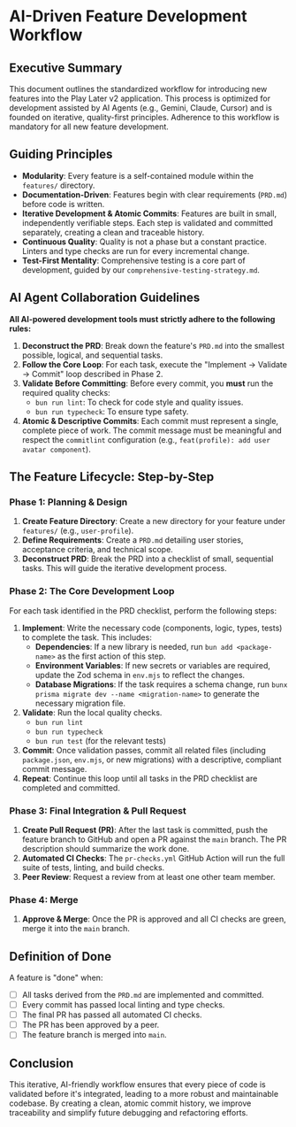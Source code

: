 # AI-Driven Feature Development Workflow

## Executive Summary

This document outlines the standardized workflow for introducing new features into the Play Later v2 application. This process is optimized for development assisted by AI Agents (e.g., Gemini, Claude, Cursor) and is founded on iterative, quality-first principles. Adherence to this workflow is mandatory for all new feature development.

## Guiding Principles

- **Modularity**: Every feature is a self-contained module within the `features/` directory.
- **Documentation-Driven**: Features begin with clear requirements (`PRD.md`) before code is written.
- **Iterative Development & Atomic Commits**: Features are built in small, independently verifiable steps. Each step is validated and committed separately, creating a clean and traceable history.
- **Continuous Quality**: Quality is not a phase but a constant practice. Linters and type checks are run for every incremental change.
- **Test-First Mentality**: Comprehensive testing is a core part of development, guided by our `comprehensive-testing-strategy.md`.

## AI Agent Collaboration Guidelines

**All AI-powered development tools must strictly adhere to the following rules:**

1.  **Deconstruct the PRD**: Break down the feature's `PRD.md` into the smallest possible, logical, and sequential tasks.
2.  **Follow the Core Loop**: For each task, execute the "Implement -> Validate -> Commit" loop described in Phase 2.
3.  **Validate Before Committing**: Before every commit, you **must** run the required quality checks:
    - `bun run lint`: To check for code style and quality issues.
    - `bun run typecheck`: To ensure type safety.
4.  **Atomic & Descriptive Commits**: Each commit must represent a single, complete piece of work. The commit message must be meaningful and respect the `commitlint` configuration (e.g., `feat(profile): add user avatar component`).

## The Feature Lifecycle: Step-by-Step

### Phase 1: Planning & Design

1.  **Create Feature Directory**: Create a new directory for your feature under `features/` (e.g., `user-profile`).
2.  **Define Requirements**: Create a `PRD.md` detailing user stories, acceptance criteria, and technical scope.
3.  **Deconstruct PRD**: Break the PRD into a checklist of small, sequential tasks. This will guide the iterative development process.

### Phase 2: The Core Development Loop

For each task identified in the PRD checklist, perform the following steps:

1.  **Implement**: Write the necessary code (components, logic, types, tests) to complete the task. This includes:
    - **Dependencies**: If a new library is needed, run `bun add <package-name>` as the first action of this step.
    - **Environment Variables**: If new secrets or variables are required, update the Zod schema in `env.mjs` to reflect the changes.
    - **Database Migrations**: If the task requires a schema change, run `bunx prisma migrate dev --name <migration-name>` to generate the necessary migration file.
2.  **Validate**: Run the local quality checks.
    - `bun run lint`
    - `bun run typecheck`
    - `bun run test` (for the relevant tests)
3.  **Commit**: Once validation passes, commit all related files (including `package.json`, `env.mjs`, or new migrations) with a descriptive, compliant commit message.
4.  **Repeat**: Continue this loop until all tasks in the PRD checklist are completed and committed.

### Phase 3: Final Integration & Pull Request

1.  **Create Pull Request (PR)**: After the last task is committed, push the feature branch to GitHub and open a PR against the `main` branch. The PR description should summarize the work done.
2.  **Automated CI Checks**: The `pr-checks.yml` GitHub Action will run the full suite of tests, linting, and build checks.
3.  **Peer Review**: Request a review from at least one other team member.

### Phase 4: Merge

1.  **Approve & Merge**: Once the PR is approved and all CI checks are green, merge it into the `main` branch.

## Definition of Done

A feature is "done" when:

- [ ] All tasks derived from the `PRD.md` are implemented and committed.
- [ ] Every commit has passed local linting and type checks.
- [ ] The final PR has passed all automated CI checks.
- [ ] The PR has been approved by a peer.
- [ ] The feature branch is merged into `main`.

## Conclusion

This iterative, AI-friendly workflow ensures that every piece of code is validated before it's integrated, leading to a more robust and maintainable codebase. By creating a clean, atomic commit history, we improve traceability and simplify future debugging and refactoring efforts.
